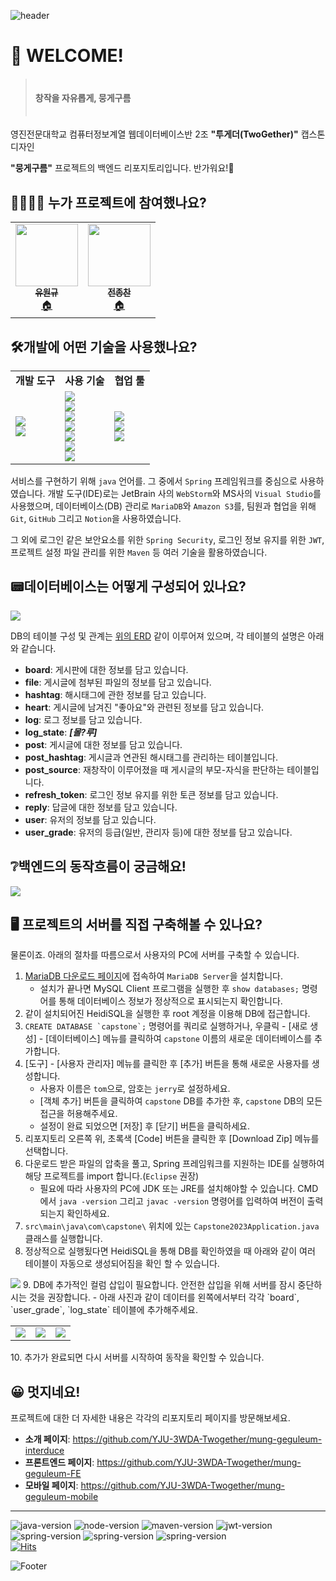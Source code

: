 ![header](https://capsule-render.vercel.app/api?type=waving&color=6667ab&height=300&section=header&text=뭉게구름%20BACK-END&fontSize=70&fontColor=f0f0fd)

# 🤗 WELCOME!

> <h4>　<br>창작을 자유롭게, 뭉게구름<br>　

영진전문대학교 컴퓨터정보계열 웹데이터베이스반 2조 **"투게더(TwoGether)"** 캡스톤디자인

**"뭉게구름"** 프로젝트의 백엔드 리포지토리입니다. 반가워요!👋


## 👨‍👩‍👦‍👦 누가 프로젝트에 참여했나요?
<div align="center">
<table style="margin: auto">
    <tr> 
<td align="center"><a href="https://github.com/sila0319"><img src="https://avatars.githubusercontent.com/u/102634882?v=4"
 width="100px;" alt=""/><br /><sub><b>유원규</b></sub></a><br /><a href="https://github.com/sila0319" title="Code">🏠</a></td>

<td align="center"><a href="https://github.com/JongchanJeon"><img src="https://avatars.githubusercontent.com/u/103109563?v=4"
width="100px;" alt=""/><br /><sub><b>전종찬</b></sub></a><br /><a href="https://github.com/JongchanJeon" title="Code">🏠</a></td>

</tr>
</table>
</div>

## 🛠️개발에 어떤 기술을 사용했나요?
<div align="center">
<table>
<tr>
<td>
<b>개발 도구
</td>
<td>
<b>사용 기술
</td>
<td>
<b>협업 툴
</td>
</tr>
<tr>
<td>
<img src="https://img.shields.io/badge/webstorm-000000?style=for-the-badge&logo=Webstorm&logoColor=white"><br>
<img src="https://img.shields.io/badge/Visual%20Studio-5c2d91?style=for-the-badge&logo=Visual Studio&logoColor=white">
</td>
<td>
<img src="https://img.shields.io/badge/Spring Boot-6db33f?style=for-the-badge&logo=Spring%20Boot&logoColor=white"><br>
<img src="https://img.shields.io/badge/spring%20security-6db33f?style=for-the-badge&logo=Spring-security&logoColor=white"><br>
<img src="https://img.shields.io/badge/Spring%20Boot%20AOP-6db33f?style=for-the-badge&logo=spring&logoColor=white"><br>
<img src="https://img.shields.io/badge/Apache%20Maven-c71a36?style=for-the-badge&logo=Apache%20Maven&logoColor=white"><br>
<img src="https://img.shields.io/badge/JSON%20Web%20Token-000000?style=for-the-badge&logo=JSON Web Tokens&logoColor=fffff"><br>
<img src="https://img.shields.io/badge/Amazon%20S3-ff9900?style=for-the-badge&logo=Amazon AWS&logoColor=232f3e"><br>
<img src="https://img.shields.io/badge/MariaDB-003545?style=for-the-badge&logo=MariaDB&logoColor=white"><br>
</td>
<td>
<img src="https://img.shields.io/badge/Git-F05032?style=for-the-badge&logo=Git&logoColor=white"><br>
<img src="https://img.shields.io/badge/Github-181717?style=for-the-badge&logo=GitHub&logoColor=white"><br>
<img src="https://img.shields.io/badge/notion-ffffff?style=for-the-badge&logo=notion&logoColor=black">
</td>
</tr>
</table>
</div>

서비스를 구현하기 위해 `java` 언어를. 그 중에서 `Spring` 프레임워크를 중심으로 사용하였습니다.
개발 도구(IDE)로는 JetBrain 사의 `WebStorm`와 MS사의 `Visual Studio`를 사용했으며, 데이터베이스(DB) 관리로 `MariaDB`와 `Amazon S3`를, 팀원과 협업을 위해 `Git`, `GitHub` 그리고 `Notion`을 사용하였습니다.

그 외에 로그인 같은 보안요소를 위한 `Spring Security`, 로그인 정보 유지를 위한 `JWT`, 프로젝트 설정 파일 관리를 위한 `Maven` 등 여러 기술을 활용하였습니다.

## 📟데이터베이스는 어떻게 구성되어 있나요?
<img src="https://parkmoc21.notion.site/image/https%3A%2F%2Fs3-us-west-2.amazonaws.com%2Fsecure.notion-static.com%2Fb8eaefa1-1e44-484e-9b47-d0cf2c161e27%2F%25EB%25AD%2589%25EA%25B2%258C%25EA%25B5%25AC%25EB%25A6%2584ERD.png?id=fb9f36fa-d81c-4d65-881a-45a2fd248be4&table=block&spaceId=e83329e6-93c0-4d92-9deb-ac0205e34351&width=1920&userId=&cache=v2">

DB의 테이블 구성 및 관계는 <a href="https://www.erdcloud.com/d/QG6WqXowDwiEdpqet">위의 ERD</a> 같이 이루어져 있으며, 각 테이블의 설명은 아래와 같습니다.

- **board**: 게시판에 대한 정보를 담고 있습니다.
- **file**: 게시글에 첨부된 파일의 정보를 담고 있습니다.
- **hashtag**: 해시태그에 관한 정보를 담고 있습니다.
- **heart**: 게시글에 남겨진 "좋아요"와 관련된 정보를 담고 있습니다.
- **log**: 로그 정보를 담고 있습니다.
- **log_state**: ***[몰?루]***
- **post**: 게시글에 대한 정보를 담고 있습니다.
- **post_hashtag**: 게시글과 연관된 해시태그를 관리하는 테이블입니다.
- **post_source**: 재창작이 이루어졌을 때 게시글의 부모-자식을 판단하는 테이블입니다.
- **refresh_token**: 로그인 정보 유지를 위한 토큰 정보를 담고 있습니다.
- **reply**: 답글에 대한 정보를 담고 있습니다.
- **user**: 유저의 정보를 담고 있습니다.
- **user_grade**: 유저의 등급(일반, 관리자 등)에 대한 정보를 담고 있습니다.


## ❔백엔드의 동작흐름이 궁금해요!
<img src="https://camo.githubusercontent.com/cdad0ba218b752518efcee77e122e7a254411b76d23f14cb0a0bf44b91c65f00/68747470733a2f2f76656c6f672e76656c63646e2e636f6d2f696d616765732f6a7970313130322f706f73742f37383535373934382d336634382d343765382d616561652d3666666366393532303836382f696d6167652e706e67">

## 🖥️ 프로젝트의 서버를 직접 구축해볼 수 있나요?
물론이죠. 아래의 절차를 따름으로서 사용자의 PC에 서버를 구축할 수 있습니다.

1. <a href="https://mariadb.org/download/">MariaDB 다운로드 페이지</a>에 접속하여 `MariaDB Server`을 설치합니다.
    - 설치가 끝나면 MySQL Client 프로그램을 실행한 후 `show databases;` 명령어를 통해 데이터베이스 정보가 정상적으로 표시되는지 확인합니다.
2. 같이 설치되어진 HeidiSQL을 실행한 후 root 계정을 이용해 DB에 접근합니다.
3. ``CREATE DATABASE `capstone`;`` 명령어를 쿼리로 실행하거나, 우클릭 - [새로 생성] - [데이터베이스] 메뉴를 클릭하여 `capstone` 이름의 새로운 데이터베이스를 추가합니다.
4. [도구] - [사용자 관리자] 메뉴를 클릭한 후 [추가] 버튼을 통해 새로운 사용자를 생성합니다.
    - 사용자 이름은 `tom`으로, 암호는 `jerry`로 설정하세요.
    - [객체 추가] 버튼을 클릭하여 `capstone` DB를 추가한 후, `capstone` DB의 모든 접근을 허용해주세요.
    - 설정이 완료 되었으면 [저장] 후 [닫기] 버튼을 클릭하세요.
5. 리포지토리 오른쪽 위, 초록색 [Code] 버튼을 클릭한 후 [Download Zip] 메뉴를 선택합니다.
6. 다운로드 받은 파일의 압축을 풀고, Spring 프레임워크를 지원하는 IDE를 실행하여 해당 프로젝트를 import 합니다.(`Eclipse` 권장)
    - 필요에 따라 사용자의 PC에 JDK 또는 JRE를 설치해야할 수 있습니다. CMD에서 `java -version` 그리고 `javac -version` 명령어를 입력하여 버전이 출력되는지 확인하세요.
7. `src\main\java\com\capstone\` 위치에 있는 `Capstone2023Application.java` 클래스를 실행합니다.
8. 정상적으로 실행됬다면 HeidiSQL을 통해 DB를 확인하였을 때 아래와 같이 여러 테이블이 자동으로 생성되어짐을 확인 할 수 있습니다.
<img src="https://file.notion.so/f/s/b984fb7c-c4dd-46c3-9d44-893dc267e58d/DB_01.bmp?id=97a90a66-30bf-4f30-b263-40116bd4e063&table=block&spaceId=e83329e6-93c0-4d92-9deb-ac0205e34351&expirationTimestamp=1688544000000&signature=YVmEXwnZMnecqC26QoAyya6M1KqnuLndwmq7ZtY1biU">
9. DB에 추가적인 컬럼 삽입이 필요합니다. 안전한 삽입을 위해 서버를 잠시 중단하시는 것을 권장합니다.
    - 아래 사진과 같이 데이터를 왼쪽에서부터 각각 `board`, `user_grade`, `log_state` 테이블에 추가해주세요.
    <table>
    <tr>
    <td><img src="https://file.notion.so/f/s/4a92ffd2-2d9b-4a27-80a5-e5f12363e13d/DB_02.bmp?id=09a1eda5-2abb-42bb-8b43-0e3c592f29f6&table=block&spaceId=e83329e6-93c0-4d92-9deb-ac0205e34351&expirationTimestamp=1688544000000&signature=kquwaroi5iuqifIkkmtzV5JKVD-Wify3p5md-XCLBYU"></td>
    <td><img src="https://file.notion.so/f/s/eca222c7-9335-46a5-ac48-c0b77c211f22/DB_03.bmp?id=50704fd1-b998-43e4-871d-e845b67cca7e&table=block&spaceId=e83329e6-93c0-4d92-9deb-ac0205e34351&expirationTimestamp=1688544000000&signature=p3gJkWbPF6j8DAMlurFV5pWtHRFLbJiUta_lSkrue-c"></td>
    <td><img src="https://file.notion.so/f/s/e333419e-9a59-46cb-985d-2309cddc716f/DB_04.bmp?id=93583ccc-399c-42d4-9c20-edd28b491822&table=block&spaceId=e83329e6-93c0-4d92-9deb-ac0205e34351&expirationTimestamp=1688544000000&signature=7EnnGsuW9JVC15sABKAAijJ4d9ExQHECuVaQjY4lo_k"></td>
    </tr>
    </table>
10. 추가가 완료되면 다시 서버를 시작하여 동작을 확인할 수 있습니다.


## 😀 멋지네요!

프로젝트에 대한 더 자세한 내용은 각각의 리포지토리 페이지를 방문해보세요.
- **소개 페이지**: https://github.com/YJU-3WDA-Twogether/mung-geguleum-interduce
- **프론트엔드 페이지**: https://github.com/YJU-3WDA-Twogether/mung-geguleum-FE
- **모바일 페이지**: https://github.com/YJU-3WDA-Twogether/mung-geguleum-mobile


<hr>

![java-version](https://img.shields.io/badge/java-v17.0.7-lightgray??style=flat-square&logoColor=white)
![node-version](https://img.shields.io/badge/spring%20boot-v3.0.5-lightgray??style=flat-square&logoColor=white)
![maven-version](https://img.shields.io/badge/maven-v4.0.0-lightgray??style=flat-square&logoColor=white)
![jwt-version](https://img.shields.io/badge/jwt-v0.11.5-lightgray??style=flat-square&logoColor=white)
![spring-version](https://img.shields.io/badge/spring%20boot%20security-v6.0.2-lightgray??style=flat-square&logoColor=white)
![spring-version](https://img.shields.io/badge/spring%20boot%20AOP-v2.3.12-lightgray??style=flat-square&logoColor=white)
![spring-version](https://img.shields.io/badge/AWS%20S3-v2.4.4-lightgray??style=flat-square&logoColor=white)
<br>
[![Hits](https://hits.seeyoufarm.com/api/count/incr/badge.svg?url=https%3A%2F%2Fgithub.com%2FYJU-3WDA-Twogether&count_bg=%2379C83D&title_bg=%23555555&icon=&icon_color=%23E7E7E7&title=hits&edge_flat=false)](https://hits.seeyoufarm.com)

![Footer](https://capsule-render.vercel.app/api?type=waving&color=6667ab&height=200&section=footer)
